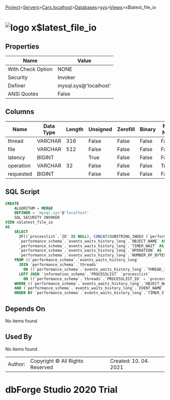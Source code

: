 [Project](../../../../../startpage.md)>[Servers](../../../../Servers.md)>[Cars.localhost](../../../Cars.localhost.md)>[Databases](../../Databases.md)>[sys](../sys.md)>[Views](Views.md)>x$latest_file_io


# ![logo](../../../../../Images/view64.svg) x$latest_file_io


## <a name="#Properties"></a>Properties
|Name|Value|
|---|---|
|With Check Option|NONE|
|Security|Invoker|
|Definer|mysql.sys@'localhost'|
|ANSI Quotes|False|


## <a name="#Columns"></a>Columns
|Name|Data Type|Length|Unsigned|Zerofill|Binary|Not Null|
|---|---|---|---|---|---|---|
|thread|VARCHAR|316|False|False|False|False|
|file|VARCHAR|512|False|False|False|False|
|latency|BIGINT||True|False|False|False|
|operation|VARCHAR|32|False|False|False|True|
|requested|BIGINT||False|False|False|False|

## <a name="#SqlScript"></a>SQL Script
```SQL
CREATE 
	ALGORITHM = MERGE
	DEFINER = 'mysql.sys'@'localhost'
	SQL SECURITY INVOKER
VIEW x$latest_file_io
AS
	SELECT
	  IF((`processlist`.`ID` IS NULL), CONCAT(SUBSTRING_INDEX (`performance_schema`.`threads`.`NAME`, '/', -(1)), ':', `performance_schema`.`events_waits_history_long`.`THREAD_ID`), CONVERT(CONCAT(`processlist`.`USER`, '@', `processlist`.`HOST`, ':', `processlist`.`ID`) USING utf8mb4)) AS `thread`,
	  `performance_schema`.`events_waits_history_long`.`OBJECT_NAME` AS `file`,
	  `performance_schema`.`events_waits_history_long`.`TIMER_WAIT` AS `latency`,
	  `performance_schema`.`events_waits_history_long`.`OPERATION` AS `operation`,
	  `performance_schema`.`events_waits_history_long`.`NUMBER_OF_BYTES` AS `requested`
	FROM ((`performance_schema`.`events_waits_history_long`
	  JOIN `performance_schema`.`threads`
	    ON ((`performance_schema`.`events_waits_history_long`.`THREAD_ID` = `performance_schema`.`threads`.`THREAD_ID`)))
	  LEFT JOIN `information_schema`.`PROCESSLIST` `processlist`
	    ON ((`performance_schema`.`threads`.`PROCESSLIST_ID` = `processlist`.`ID`)))
	WHERE ((`performance_schema`.`events_waits_history_long`.`OBJECT_NAME` IS NOT NULL)
	AND (`performance_schema`.`events_waits_history_long`.`EVENT_NAME` LIKE 'wait/io/file/%'))
	ORDER BY `performance_schema`.`events_waits_history_long`.`TIMER_START`;
```

## <a name="#DependsOn"></a>Depends On
No items found

## <a name="#UsedBy"></a>Used By
No items found

||||
|---|---|---|
|Author: |Copyright © All Rights Reserved|Created: 10. 04. 2021|
# dbForge Studio 2020 Trial